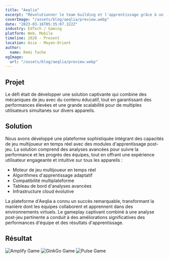 ```yaml
---
title: "Aeqlia"
excerpt: "Révolutionner le team building et l'apprentissage grâce à un mélange unique de jeux multijoueurs et d'activités post-jeu."
coverImage: "/assets/blog/aeqlia/preview.webp"
date: "2023-03-16T05:35:07.322Z"
industry: EdTech / Gaming
platform: Web, Mobile
timeline: 2020 - Present
location: Asie - Moyen-Orient
author:
  name: Remi Tache
ogImage:
  url: "/assets/blog/aeqlia/preview.webp"
---
```


## Projet

Le défi était de développer une solution captivante qui combine des mécaniques de jeu avec du contenu éducatif, tout en garantissant des performances élevées et une grande scalabilité pour de multiples utilisateurs simultanés sur divers appareils.

## Solution

Nous avons développé une plateforme sophistiquée intégrant des capacités de jeu multijoueur en temps réel avec des modules d'apprentissage post-jeu. La solution comprend des analyses avancées pour suivre la performance et les progrès des équipes, tout en offrant une expérience utilisateur engageante et intuitive sur tous les appareils :
<ul>
  <li>Moteur de jeu multijoueur en temps réel</li>
  <li>Algorithmes d'apprentissage adaptatif</li>
  <li>Compatibilité multiplateforme</li>
  <li>Tableau de bord d'analyses avancées</li>
  <li>Infrastructure cloud évolutive</li>
</ul>

La plateforme d'Aeqlia a connu un succès remarquable, transformant la manière dont les équipes collaborent et apprennent dans des environnements virtuels. Le gameplay captivant combiné à une analyse post-jeu pertinente a conduit à des améliorations significatives des performances d'équipe et des résultats d'apprentissage.

## Résultat

<div class="grid grid-cols-1 md:grid-cols-2 lg:grid-cols-3 gap-4">
  <img src="/assets/blog/aeqlia/img1.webp" alt="Amplify Game" title="Aeqlia Amplify Game">
  <img src="/assets/blog/aeqlia/img2.webp" alt="GinkGo Game" title="Aeqlia GinkGO Game">
  <img src="/assets/blog/aeqlia/img3.webp" alt="Pulse Game" title="Aeqlia Pulse Game">
</div>
